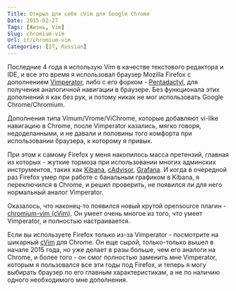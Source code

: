```yaml
---
Title: Открыл для себя cVim для Google Chrome
Date: 2015-02-27
Tags: [Жизнь, Vim]
Slug: chromium-vim
Url: it/chromium-vim
Categories: [IT, Russian]
---
```


Последние 4 года я использую Vim в качестве текстового редактора и IDE, и все это время
я использовал браузер Mozilla Firefox с дополнением [Vimperator](http://www.vimperator.org/vimperator),
либо с его форком - [Pentadactyl](http://5digits.org/pentadactyl/), для получения
аналогичной навигации в браузере. Без функционала этих дополнений я как без рук,
и потому никак не мог использовать Google Chrome/Chromium.

Дополнения типа Vimum/Vrome/ViChrome, которые добавляют vi-like навигацию
в Chrome, после Vimperator казались, мягко говоря, недоделанными,
и не давали и половины того комфорта при использовании браузера, к которому я привык.

При этом к самому Firefox у меня накопилось масса претензий, главная из которых -
жуткие тормоза при использовании многих админских инструментов, таких как
[Kibana](http://www.elasticsearch.org/overview/kibana/),
[cAdvisor](https://github.com/google/cadvisor), [Grafana](http://grafana.org).
И когда в очередной раз Firefox умер при работе с банальным графиком в Kibana,
я переключился в Chrome, и решил проверить, не появился ли для него нормальный аналог Vimperator.

Оказалось, что наконец-то появился новый крутой opensource плагин - [chromium-vim (cVim)](https://github.com/1995eaton/chromium-vim).
Он умеет очень многое из того, что умеет Vimperator, и полностью настраивается.

Если вы используете Firefox только из-за Vimperator - посмотрите на шикарный
[cVim](https://github.com/1995eaton/chromium-vim) для Chrome.
Он еще сырой, только-только вышел в начале 2015 года, но уже делает в разы больше,
чем его аналоги на Chrome, и более того - он смог полностью заменить мне Vimperator,
которым я пользовался все эти годы под Firefox, и теперь я могу выбирать браузер
по его главным характеристикам, а не по наличию одного необходимого мне дополнения.
